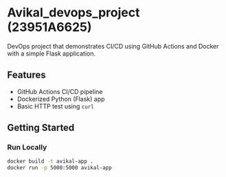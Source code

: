 # Avikal_devops_project (23951A6625)

 DevOps project that demonstrates CI/CD using GitHub Actions and Docker with a simple Flask application.

## Features

- GitHub Actions CI/CD pipeline
- Dockerized Python (Flask) app
- Basic HTTP test using `curl`

## Getting Started

### Run Locally
```bash
docker build -t avikal-app .
docker run -p 5000:5000 avikal-app

